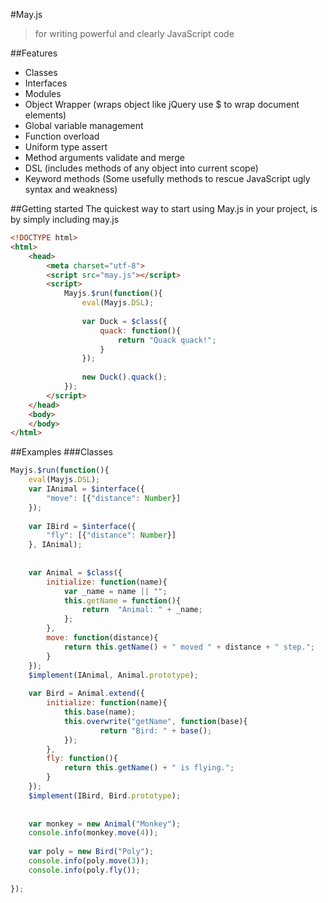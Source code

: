 #May.js 
>for writing powerful and clearly JavaScript code


##Features
+ Classes
+ Interfaces
+ Modules 
+ Object Wrapper (wraps object like jQuery use $ to wrap document elements)
+ Global variable management
+ Function overload
+ Uniform type assert
+ Method arguments validate and merge
+ DSL (includes methods of any object into current scope)
+ Keyword methods (Some usefully methods to rescue JavaScript ugly syntax and weakness)

##Getting started
The quickest way to start using May.js in your project, is by simply including may.js

```html
<!DOCTYPE html>
<html>
	<head>
		<meta charset="utf-8">
		<script src="may.js"></script>
		<script>
			Mayjs.$run(function(){
				eval(Mayjs.DSL);
				
				var Duck = $class({
					quack: function(){
						return "Quack quack!";
					}
				});
				
				new Duck().quack();
			});
		</script>
	</head>
	<body>
	</body>
</html>
```

##Examples
###Classes
```javascript
Mayjs.$run(function(){
    eval(Mayjs.DSL);
    var IAnimal = $interface({
        "move": [{"distance": Number}]
    });
    
    var IBird = $interface({
        "fly": [{"distance": Number}]
    }, IAnimal);
    
    
    var Animal = $class({
        initialize: function(name){
            var _name = name || "";
            this.getName = function(){
                return  "Animal: " + _name;
            };
        },
        move: function(distance){
            return this.getName() + " moved " + distance + " step.";
        }
    });
    $implement(IAnimal, Animal.prototype);
    
    var Bird = Animal.extend({
        initialize: function(name){
            this.base(name);
            this.overwrite("getName", function(base){
                    return "Bird: " + base();
            });
        },
        fly: function(){
            return this.getName() + " is flying.";
        }
    });
    $implement(IBird, Bird.prototype);
    
    
    var monkey = new Animal("Monkey");
    console.info(monkey.move(4));
    
    var poly = new Bird("Poly");
    console.info(poly.move(3));
    console.info(poly.fly());
    
});

```